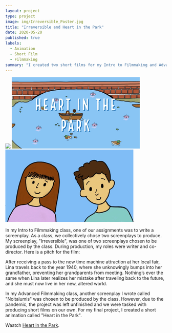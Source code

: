 ```yaml
---
layout: project
type: project
image: img/Irreversible_Poster.jpg
title: "Irreversible and Heart in the Park"
date: 2020-05-20
published: true
labels:
  - Animation
  - Short Film
  - Filmmaking
summary: "I created two short films for my Intro to Filmmaking and Advanced Filmmaking classes in high school, which were screened at the Hawaii International Film Festival Student Showcase."
---
```


<div class="text-center p-4">
  <img width="400px" src="../img/Irreversible_Poster.jpg" class="img-thumbnail" >
  <img width="400px" src="../img/heart_in_the_park_title.png" class="img-thumbnail" >
  <img width="400px" src="../img/heart_in_the_park_still.png" class="img-thumbnail" >
</div>

In my Intro to Filmmaking class, one of our assignments was to write a screenplay. As a class, we collectively chose two screenplays to produce. My screenplay, "Irreversible", was one of two screenplays chosen to be produced by the class. During production, my roles were writer and co-director. Here is a pitch for the film: 

After receiving a pass to the new time machine attraction at her local fair, Lina travels back to the year 1940, where she unknowingly bumps into her grandfather, preventing her grandparents from meeting. Nothing’s ever the same when Lina later realizes her mistake after traveling back to the future, and she must now live in her new, altered world. 


In my Advanced Filmmaking class, another screenplay I wrote called "Noitalumis" was chosen to be produced by the class. However, due to the pandemic, the project was left unfinished and we were tasked with producing short films on our own. For my final project, I created a short animation called "Heart in the Park". 


Waatch [Heart in the Park](https://drive.google.com/file/d/1h3aIV6LaPFNxmV16-ipIA2YnXnZbj1-_/view?usp=sharing).
